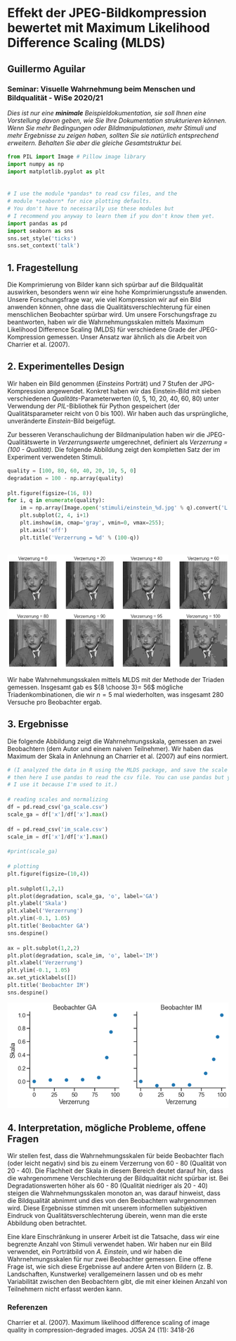 # Effekt der JPEG-Bildkompression bewertet mit Maximum Likelihood Difference Scaling (MLDS) 
## Guillermo Aguilar
### Seminar: Visuelle Wahrnehmung beim Menschen und Bildqualität - WiSe 2020/21
*Dies ist nur eine **minimale** Beispieldokumentation, sie soll Ihnen eine Vorstellung davon geben, wie Sie Ihre Dokumentation strukturieren können. Wenn Sie mehr Bedingungen oder Bildmanipulationen, mehr Stimuli und mehr Ergebnisse zu zeigen haben, sollten Sie sie natürlich entsprechend erweitern. Behalten Sie aber die gleiche Gesamtstruktur bei.*


```python
from PIL import Image # Pillow image library
import numpy as np
import matplotlib.pyplot as plt


# I use the module *pandas* to read csv files, and the 
# module *seaborn* for nice plotting defaults. 
# You don't have to necessarily use these modules but 
# I recommend you anyway to learn them if you don't know them yet.
import pandas as pd
import seaborn as sns
sns.set_style('ticks')
sns.set_context('talk')
```

## 1. Fragestellung

Die Komprimierung von Bilder kann sich spürbar auf die Bildqualität auswirken, besonders wenn wir eine hohe Komprimierungsstufe anwenden. Unsere Forschungsfrage war, wie viel Kompression wir auf ein Bild anwenden können, ohne dass die Qualitätsverschlechterung für einen menschlichen Beobachter spürbar wird. Um unsere Forschungsfrage zu beantworten, haben wir die Wahrnehmungsskalen mittels Maximum Likelihood Difference Scaling (MLDS) für verschiedene Grade der JPEG-Kompression gemessen. Unser Ansatz war ähnlich als die Arbeit von Charrier et al. (2007). 

## 2. Experimentelles Design

Wir haben ein Bild genommen (*Einsteins* Porträt) und 7 Stufen der JPG-Kompression angewendet. Konkret haben wir das Einstein-Bild mit sieben verschiedenen *Qualitäts*-Parameterwerten (0, 5, 10, 20, 40, 60, 80) unter Verwendung der *PIL*-Bibliothek für Python gespeichert (der Qualitätsparameter reicht von 0 bis 100). Wir haben auch das ursprüngliche, unveränderte *Einstein*-Bild beigefügt. 

Zur besseren Veranschaulichung der Bildmanipulation haben wir die JPEG-Qualitätswerte in *Verzerrungswerte* umgerechnet, definiert als *Verzerrung = (100 - Qualität)*. Die folgende Abbildung zeigt den kompletten Satz der im Experiment verwendeten Stimuli.



```python
quality = [100, 80, 60, 40, 20, 10, 5, 0]
degradation = 100 - np.array(quality)

plt.figure(figsize=(16, 8))
for i, q in enumerate(quality):
    im = np.array(Image.open('stimuli/einstein_%d.jpg' % q).convert('L'))
    plt.subplot(2, 4, i+1)
    plt.imshow(im, cmap='gray', vmin=0, vmax=255); 
    plt.axis('off')
    plt.title('Verzerrung = %d' % (100-q))
    
```


![png](output_4_0.png)


Wir habe Wahrnehmungsskalen mittels MLDS mit der Methode der Triaden gemessen. Insgesamt gab es ${8 \choose 3}= 56$ mögliche Triadenkombinationen, die wir $n=5$ mal wiederholten, was insgesamt 280 Versuche pro Beobachter ergab.

## 3. Ergebnisse

Die folgende Abbildung zeigt die Wahrnehmungsskala, gemessen an zwei Beobachtern (dem Autor und einem naiven Teilnehmer). Wir haben das Maximum der Skala in Anlehnung an Charrier et al. (2007) auf eins normiert. 


```python
# (I analyzed the data in R using the MLDS package, and save the scale as a csv.
# then here I use pandas to read the csv file. You can use pandas but you don't *have* to. 
# I use it because I'm used to it.)

# reading scales and normalizing
df = pd.read_csv('ga_scale.csv')
scale_ga = df['x']/df['x'].max()

df = pd.read_csv('im_scale.csv')
scale_im = df['x']/df['x'].max()

#print(scale_ga)

# plotting
plt.figure(figsize=(10,4))

plt.subplot(1,2,1)
plt.plot(degradation, scale_ga, 'o', label='GA')
plt.ylabel('Skala')
plt.xlabel('Verzerrung')
plt.ylim(-0.1, 1.05)
plt.title('Beobachter GA')
sns.despine()

ax = plt.subplot(1,2,2)
plt.plot(degradation, scale_im, 'o', label='IM')
plt.xlabel('Verzerrung')
plt.ylim(-0.1, 1.05)
ax.set_yticklabels([])
plt.title('Beobachter IM')
sns.despine()

```


![png](output_7_0.png)


## 4. Interpretation, mögliche Probleme, offene Fragen

Wir stellen fest, dass die Wahrnehmungsskalen für beide Beobachter flach (oder leicht negativ) sind bis zu einem Verzerrung von 60 - 80 (Qualität von 20 - 40). Die Flachheit der Skala in diesem Bereich deutet darauf hin, dass die wahrgenommene Verschlechterung der Bildqualität nicht spürbar ist. Bei Degradationswerten höher als 60 - 80 (Qualität niedriger als 20 - 40) steigen die Wahrnehmungsskalen monoton an, was darauf hinweist, dass die Bildqualität abnimmt und dies von den Beobachtern wahrgenommen wird. Diese Ergebnisse stimmen mit unserem informellen subjektiven Eindruck von Qualitätsverschlechterung überein, wenn man die erste Abbildung oben betrachtet.


Eine klare Einschränkung in unserer Arbeit ist die Tatsache, dass wir eine begrenzte Anzahl von Stimuli verwendet haben. Wir haben nur ein Bild verwendet, ein Porträtbild von *A. Einstein*, und wir haben die Wahrnehmungsskalen für nur zwei Beobachter gemessen. Eine offene Frage ist, wie sich diese Ergebnisse auf andere Arten von Bildern (z. B. Landschaften, Kunstwerke) verallgemeinern lassen und ob es mehr Variabilität zwischen den Beobachtern gibt, die mit einer kleinen Anzahl von Teilnehmern nicht erfasst werden kann.

### Referenzen
Charrier et al. (2007). Maximum likelihood difference scaling of image quality in compression-degraded images. JOSA 24 (11): 3418-26

